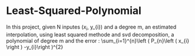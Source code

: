 # Least-Squared-Polynomial

In this project, given N inputes ($x_{i}$, y_{i}) and a degree m, an estimated interpolation, using least squared methode and svd decomposition, a polynomial of degree m and the error :
\sum_{i=1}^{n}\left ( P_{n}\left ( x_{i} \right ) -y_{i}\right )^{2}
